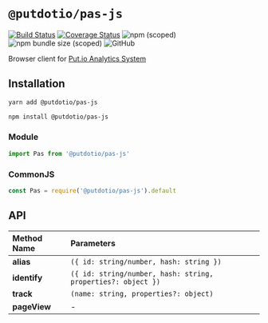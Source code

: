 # `@putdotio/pas-js`

[![Build Status](https://travis-ci.org/putdotio/pas-js.svg?branch=master)](https://travis-ci.org/putdotio/pas-js)
[![Coverage Status](https://coveralls.io/repos/github/putdotio/pas-js/badge.svg?branch=master)](https://coveralls.io/github/putdotio/pas-js?branch=master)
![npm (scoped)](https://img.shields.io/npm/v/@putdotio/pas-js)
![npm bundle size (scoped)](https://img.shields.io/bundlephobia/minzip/@putdotio/pas-js)
![GitHub](https://img.shields.io/github/license/putdotio/pas-js)

Browser client for [Put.io Analytics System](https://github.com/putdotio/pas)

## Installation

```bash
yarn add @putdotio/pas-js

npm install @putdotio/pas-js
```

### Module

```js
import Pas from '@putdotio/pas-js'
```

### CommonJS

```js
const Pas = require('@putdotio/pas-js').default
```

## API

| Method Name  | Parameters                                                   |
| :----------- | :----------------------------------------------------------- |
| **alias**    | `({ id: string/number, hash: string })`                      |
| **identify** | `({ id: string/number, hash: string, properties?: object })` |
| **track**    | `(name: string, properties?: object)`                        |
| **pageView** | -                                                            |
